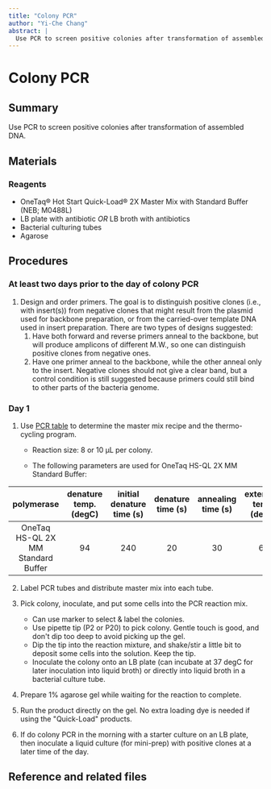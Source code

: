 ```yaml
---
title: "Colony PCR"
author: "Yi-Che Chang"
abstract: |
  Use PCR to screen positive colonies after transformation of assembled DNA.
---
```


# Colony PCR

## Summary

Use PCR to screen positive colonies after transformation of assembled DNA.




## Materials
### Reagents
- OneTaq® Hot Start Quick-Load® 2X Master Mix with Standard Buffer (NEB; M0488L)
- LB plate with antibiotic *OR* LB broth with antibiotics
- Bacterial culturing tubes
- Agarose



## Procedures

### At least two days prior to the day of colony PCR

1. Design and order primers. The goal is to distinguish positive clones (i.e., with insert(s)) from negative clones that might result from  the plasmid used for backbone preparation, or from the carried-over template DNA used in insert preparation. There are two types of designs suggested:
    1. Have both forward and reverse primers anneal to the backbone, but will produce amplicons of different M.W., so one can distinguish positive clones from negative ones.
    2. Have one primer anneal to the backbone, while the other anneal only to the insert. Negative clones should not give a clear band, but a control condition is still suggested because primers could still bind to other parts of the bacteria genome.



### Day 1

1. Use [PCR table](https://docs.google.com/spreadsheets/d/1Z0tTnK_r0xnXMjnLNWMSjo8pxUXNh8B8lLa8x3JgxPM/edit?usp=sharing) to determine the master mix recipe and the thermo-cycling program.

    - Reaction size: 8 or 10 μL per colony.

    - The following parameters are used for OneTaq HS-QL 2X MM Standard Buffer:

| polymerase                         | denature temp. (degC) | initial denature time (s) | denature time (s) | annealing time (s) | extension temp. (degC) | extension rate (s/kb) | final extension time (m) | primer conc. (nM) |
|:----------------------------------:|:---------------------:|:-------------------------:|:-----------------:|:------------------:|:----------------------:|:---------------------:|:------------------------:|:-----------------:|
| OneTaq HS-QL 2X MM Standard Buffer | 94                    | 240                       | 20                | 30                 | 68                     | 60                    | 300                      | 200               |



2. Label PCR tubes and distribute master mix into each tube.

3. Pick colony, inoculate, and put some cells into the PCR reaction mix.
    - Can use marker to select & label the colonies.
    - Use pipette tip (P2 or P20) to pick colony. Gentle touch is good, and don't dip too deep to avoid picking up the gel.
    - Dip the tip into the reaction mixture, and shake/stir a little bit to deposit some cells into the solution. Keep the tip.
    - Inoculate the colony onto an LB plate (can incubate at 37 degC for later inoculation into liquid broth) or directly into liquid broth in a bacterial culture tube.
4. Prepare 1% agarose gel while waiting for the reaction to complete.
5. Run the product directly on the gel. No extra loading dye is needed if using the "Quick-Load" products.
6. If do colony PCR in the morning with a starter culture on an LB plate, then inoculate a liquid culture (for mini-prep) with positive clones at a later time of the day.



## Reference and related files



